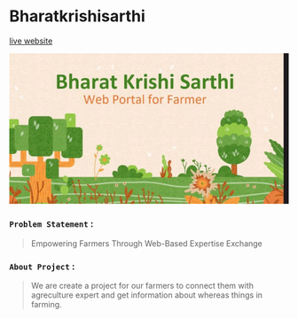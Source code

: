 # Bharatkrishisarthi 

[live website](https://bharatkrishisarthi.onrender.com)

<img src="https://github.com/Rjchauhan18/Tic_Tech_Toe/blob/main/static/photo/WhatsApp Image 2023-09-24 at 3.51.16 PM.jpeg">

### `Problem Statement` : 
>Empowering Farmers Through Web-Based Expertise Exchange


### `About Project` :

>We are create a project for our farmers to connect them with agreculture expert and get information about whereas things in farming.

### 

